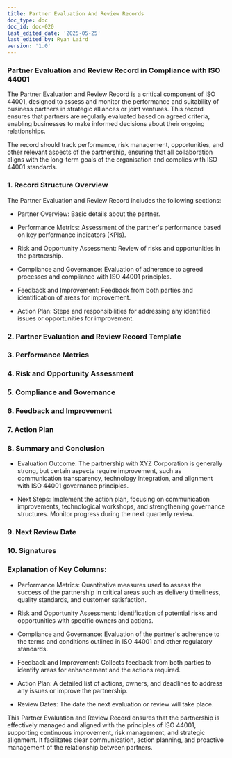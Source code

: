 ```yaml
---
title: Partner Evaluation And Review Records
doc_type: doc
doc_id: doc-020
last_edited_date: '2025-05-25'
last_edited_by: Ryan Laird
version: '1.0'
---
```


### Partner Evaluation and Review Record in Compliance with ISO 44001

The Partner Evaluation and Review Record is a critical component of ISO 44001, designed to assess and monitor the performance and suitability of business partners in strategic alliances or joint ventures. This record ensures that partners are regularly evaluated based on agreed criteria, enabling businesses to make informed decisions about their ongoing relationships.

The record should track performance, risk management, opportunities, and other relevant aspects of the partnership, ensuring that all collaboration aligns with the long-term goals of the organisation and complies with ISO 44001 standards.

<!-- Unsupported block type: divider -->

### 1. Record Structure Overview

The Partner Evaluation and Review Record includes the following sections:

- Partner Overview: Basic details about the partner.

- Performance Metrics: Assessment of the partner's performance based on key performance indicators (KPIs).

- Risk and Opportunity Assessment: Review of risks and opportunities in the partnership.

- Compliance and Governance: Evaluation of adherence to agreed processes and compliance with ISO 44001 principles.

- Feedback and Improvement: Feedback from both parties and identification of areas for improvement.

- Action Plan: Steps and responsibilities for addressing any identified issues or opportunities for improvement.

<!-- Unsupported block type: divider -->

### 2. Partner Evaluation and Review Record Template

<!-- Unsupported block type: divider -->

### 3. Performance Metrics

<!-- Unsupported block type: divider -->

### 4. Risk and Opportunity Assessment

<!-- Unsupported block type: divider -->

### 5. Compliance and Governance

<!-- Unsupported block type: divider -->

### 6. Feedback and Improvement

<!-- Unsupported block type: divider -->

### 7. Action Plan

<!-- Unsupported block type: divider -->

### 8. Summary and Conclusion

- Evaluation Outcome: The partnership with XYZ Corporation is generally strong, but certain aspects require improvement, such as communication transparency, technology integration, and alignment with ISO 44001 governance principles.

- Next Steps: Implement the action plan, focusing on communication improvements, technological workshops, and strengthening governance structures. Monitor progress during the next quarterly review.

<!-- Unsupported block type: divider -->

### 9. Next Review Date

<!-- Unsupported block type: divider -->

### 10. Signatures

<!-- Unsupported block type: divider -->

### Explanation of Key Columns:

- Performance Metrics: Quantitative measures used to assess the success of the partnership in critical areas such as delivery timeliness, quality standards, and customer satisfaction.

- Risk and Opportunity Assessment: Identification of potential risks and opportunities with specific owners and actions.

- Compliance and Governance: Evaluation of the partner's adherence to the terms and conditions outlined in ISO 44001 and other regulatory standards.

- Feedback and Improvement: Collects feedback from both parties to identify areas for enhancement and the actions required.

- Action Plan: A detailed list of actions, owners, and deadlines to address any issues or improve the partnership.

- Review Dates: The date the next evaluation or review will take place.

<!-- Unsupported block type: divider -->

This Partner Evaluation and Review Record ensures that the partnership is effectively managed and aligned with the principles of ISO 44001, supporting continuous improvement, risk management, and strategic alignment. It facilitates clear communication, action planning, and proactive management of the relationship between partners.
